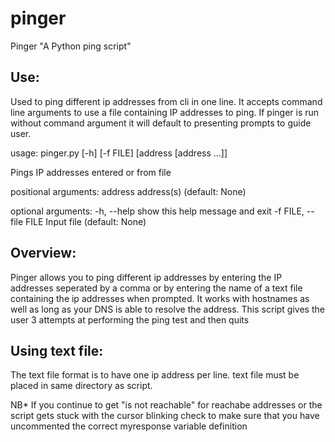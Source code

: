# pinger
Pinger "A Python ping script"


Use:
----------
Used to ping different ip addresses from cli in one line.
It accepts command line arguments to use a file containing IP addresses to ping.
If pinger is run without command argument it will default to presenting prompts to guide user.

  usage: pinger.py [-h] [-f FILE] [address [address ...]]

  Pings IP addresses entered or from file

  positional arguments:
    address               address(s) (default: None)

  optional arguments:
    -h, --help            show this help message and exit
    -f FILE, --file FILE  Input file (default: None)


Overview:
---------
Pinger allows you to ping different ip addresses by entering the IP addresses seperated by a comma
or by entering the name of a text file containing the ip addresses when prompted.
It works with hostnames as well as long as your DNS is able to resolve the address. 
This script gives the user 3 attempts at performing the ping test and then quits

Using text file:
---------------
The text file format is to have one ip address per line.
text file must be placed in same directory as script.


NB* If you continue to get "is not reachable" for reachabe addresses or the script gets stuck with the cursor blinking
check to make sure that you have uncommented the correct myresponse variable definition 
